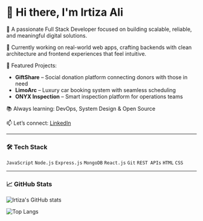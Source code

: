 # 👋 Hi there, I'm Irtiza Ali

🚀 A passionate Full Stack Developer focused on building scalable, reliable, and meaningful digital solutions.

💼 Currently working on real-world web apps, crafting backends with clean architecture and frontend experiences that feel intuitive.

🌟 Featured Projects:
- **GiftShare** – Social donation platform connecting donors with those in need
- **LimoArc** – Luxury car booking system with seamless scheduling
- **ONYX Inspection** – Smart inspection platform for operations teams

📚 Always learning: DevOps, System Design & Open Source

📫 Let’s connect: [LinkedIn](https://www.linkedin.com/in/irtiza--ali)

---

### 🛠️ Tech Stack
`JavaScript` `Node.js` `Express.js` `MongoDB` `React.js` `Git` `REST APIs` `HTML` `CSS`

---

### 📈 GitHub Stats

![Irtiza's GitHub stats](https://github-readme-stats.vercel.app/api?username=Iamirtizaali&show_icons=true&theme=github_dark)

![Top Langs](https://github-readme-stats.vercel.app/api/top-langs/?username=Iamirtizaali&layout=compact&theme=github_dark)
